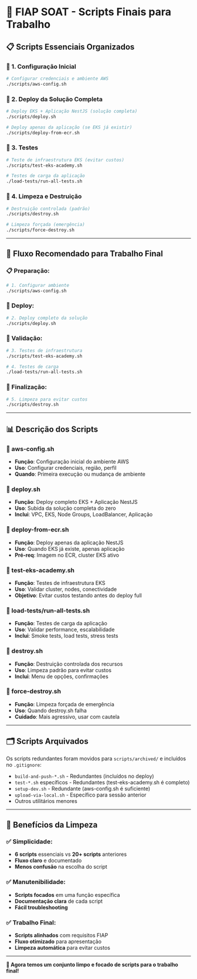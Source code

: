 # 🚀 FIAP SOAT - Scripts Finais para Trabalho

## 📋 **Scripts Essenciais Organizados**

### **🔧 1. Configuração Inicial**
```bash
# Configurar credenciais e ambiente AWS
./scripts/aws-config.sh
```

### **🚀 2. Deploy da Solução Completa**
```bash
# Deploy EKS + Aplicação NestJS (solução completa)
./scripts/deploy.sh

# Deploy apenas da aplicação (se EKS já existir)
./scripts/deploy-from-ecr.sh
```

### **🧪 3. Testes**
```bash
# Teste de infraestrutura EKS (evitar custos)
./scripts/test-eks-academy.sh

# Testes de carga da aplicação
./load-tests/run-all-tests.sh
```

### **🧹 4. Limpeza e Destruição**
```bash
# Destruição controlada (padrão)
./scripts/destroy.sh

# Limpeza forçada (emergência)
./scripts/force-destroy.sh
```

---

## 🎯 **Fluxo Recomendado para Trabalho Final**

### **📋 Preparação:**
```bash
# 1. Configurar ambiente
./scripts/aws-config.sh
```

### **🚀 Deploy:**
```bash
# 2. Deploy completo da solução
./scripts/deploy.sh
```

### **🧪 Validação:**
```bash
# 3. Testes de infraestrutura
./scripts/test-eks-academy.sh

# 4. Testes de carga
./load-tests/run-all-tests.sh
```

### **🧹 Finalização:**
```bash
# 5. Limpeza para evitar custos
./scripts/destroy.sh
```

---

## 📊 **Descrição dos Scripts**

### **🔧 aws-config.sh**
- **Função**: Configuração inicial do ambiente AWS
- **Uso**: Configurar credenciais, região, perfil
- **Quando**: Primeira execução ou mudança de ambiente

### **🚀 deploy.sh** 
- **Função**: Deploy completo EKS + Aplicação NestJS
- **Uso**: Subida da solução completa do zero
- **Inclui**: VPC, EKS, Node Groups, LoadBalancer, Aplicação

### **🚀 deploy-from-ecr.sh**
- **Função**: Deploy apenas da aplicação NestJS
- **Uso**: Quando EKS já existe, apenas aplicação
- **Pré-req**: Imagem no ECR, cluster EKS ativo

### **🧪 test-eks-academy.sh**
- **Função**: Testes de infraestrutura EKS
- **Uso**: Validar cluster, nodes, conectividade
- **Objetivo**: Evitar custos testando antes do deploy full

### **🧪 load-tests/run-all-tests.sh**
- **Função**: Testes de carga da aplicação
- **Uso**: Validar performance, escalabilidade
- **Inclui**: Smoke tests, load tests, stress tests

### **🧹 destroy.sh**
- **Função**: Destruição controlada dos recursos
- **Uso**: Limpeza padrão para evitar custos
- **Inclui**: Menu de opções, confirmações

### **🧹 force-destroy.sh**
- **Função**: Limpeza forçada de emergência
- **Uso**: Quando destroy.sh falha
- **Cuidado**: Mais agressivo, usar com cautela

---

## 🗂️ **Scripts Arquivados**

Os scripts redundantes foram movidos para `scripts/archived/` e incluídos no `.gitignore`:

- `build-and-push-*.sh` - Redundantes (incluídos no deploy)
- `test-*.sh` específicos - Redundantes (test-eks-academy.sh é completo)
- `setup-dev.sh` - Redundante (aws-config.sh é suficiente)
- `upload-via-local.sh` - Específico para sessão anterior
- Outros utilitários menores

---

## 🎯 **Benefícios da Limpeza**

### **✅ Simplicidade:**
- **6 scripts** essenciais vs **20+ scripts** anteriores
- **Fluxo claro** e documentado
- **Menos confusão** na escolha do script

### **✅ Manutenibilidade:**
- **Scripts focados** em uma função específica
- **Documentação clara** de cada script
- **Fácil troubleshooting**

### **✅ Trabalho Final:**
- **Scripts alinhados** com requisitos FIAP
- **Fluxo otimizado** para apresentação
- **Limpeza automática** para evitar custos

---

**🎯 Agora temos um conjunto limpo e focado de scripts para o trabalho final!**
